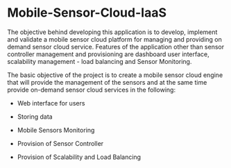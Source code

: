 # Mobile-Sensor-Cloud-IaaS

The objective behind developing this application is to develop, implement and validate a mobile sensor cloud platform for managing and providing on demand sensor cloud service. Features of the application other than sensor controller management and provisioning are dashboard user interface, scalability management - load balancing and Sensor Monitoring.

The basic objective of the project is to create a mobile sensor cloud engine that will provide the management of the sensors and at the same time provide on-demand sensor cloud services in the following:

 * Web interface for users

 * Storing data

 * Mobile Sensors Monitoring

 * Provision of Sensor Controller 

 * Provision of Scalability and Load Balancing
 


